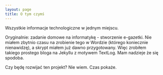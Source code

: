 ```yaml
---
layout: page
title: O tym czymś
---
```

Wszystkie informacje technologiczne w jednym miejscu.

Oryginalnie: zadanie domowe na informatykę - stworzenie e-gazetki. Nie miałem zbytnio czasu na zrobienie tego w Wordzie (którego koniecznie nienawidzę), a skrypt miałem już dawno przygotowany. Więc zrobiłem takiego prostego bloga na Jekyllu z motywem TextLog. Mam nadzieje że się spodoba.

Czy będę rozwijać ten projekt? Nie wiem. Czas pokaże.
